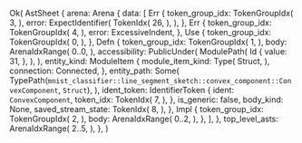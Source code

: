 Ok(
    AstSheet {
        arena: Arena {
            data: [
                Err {
                    token_group_idx: TokenGroupIdx(
                        3,
                    ),
                    error: ExpectIdentifier(
                        TokenIdx(
                            26,
                        ),
                    ),
                },
                Err {
                    token_group_idx: TokenGroupIdx(
                        4,
                    ),
                    error: ExcessiveIndent,
                },
                Use {
                    token_group_idx: TokenGroupIdx(
                        0,
                    ),
                },
                Defn {
                    token_group_idx: TokenGroupIdx(
                        1,
                    ),
                    body: ArenaIdxRange(
                        0..0,
                    ),
                    accessibility: PublicUnder(
                        ModulePath(
                            Id {
                                value: 31,
                            },
                        ),
                    ),
                    entity_kind: ModuleItem {
                        module_item_kind: Type(
                            Struct,
                        ),
                        connection: Connected,
                    },
                    entity_path: Some(
                        TypePath(`mnist_classifier::line_segment_sketch::convex_component::ConvexComponent`, `Struct`),
                    ),
                    ident_token: IdentifierToken {
                        ident: `ConvexComponent`,
                        token_idx: TokenIdx(
                            7,
                        ),
                    },
                    is_generic: false,
                    body_kind: None,
                    saved_stream_state: TokenIdx(
                        8,
                    ),
                },
                Impl {
                    token_group_idx: TokenGroupIdx(
                        2,
                    ),
                    body: ArenaIdxRange(
                        0..2,
                    ),
                },
            ],
        },
        top_level_asts: ArenaIdxRange(
            2..5,
        ),
    },
)